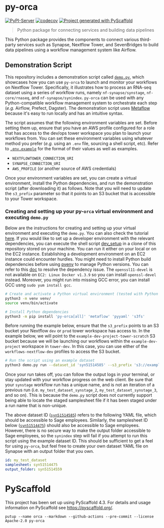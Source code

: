 # py-orca

<!--
[![ReadTheDocs](https://readthedocs.org/projects/orca/badge/?version=latest)](https://sage-bionetworks-workflows.github.io/orca/)
-->
[![PyPI-Server](https://img.shields.io/pypi/v/py-orca.svg)](https://pypi.org/project/py-orca/)
[![codecov](https://codecov.io/gh/Sage-Bionetworks-Workflows/py-orca/branch/main/graph/badge.svg?token=OCC4MOUG5P)](https://codecov.io/gh/Sage-Bionetworks-Workflows/py-orca)
[![Project generated with PyScaffold](https://img.shields.io/badge/-PyScaffold-005CA0?logo=pyscaffold)](#pyscaffold)

> Python package for connecting services and building data pipelines

This Python package provides the components to connect various third-party services such as Synapse, Nextflow Tower, and SevenBridges to build data pipelines using a workflow management system like Airflow.

## Demonstration Script

This repository includes a demonstration script called [`demo.py`](demo.py), which showcases how you can use `py-orca` to launch and monitor your workflows on Nextflow Tower. Specifically, it illustrates how to process an RNA-seq dataset using a series of workflow runs, namely `nf-synapse/synstage`, `nf-core/rnaseq`, and `nf-synapse/synindex`. `py-orca` can be used with any Python-compatible workflow management system to orchestrate each step (_e.g._ Airflow, Prefect, Dagster). The demonstration script uses [Metaflow](https://metaflow.org/) because it's easy to run locally and has an intuitive syntax.

The script assumes that the following environment variables are set. Before setting them up, ensure that you have an AWS profile configured for a role that has access to the dev/ops tower workspace you plan to launch your workflows from. You can set these environment variables using whatever method you prefer (_e.g._ using an `.env` file, sourcing a shell script, etc).
Refer to [`.env.example`](.env.example) for the format of their values as well as examples.

- `NEXTFLOWTOWER_CONNECTION_URI`
- `SYNAPSE_CONNECTION_URI`
- `AWS_PROFILE` (or another source of AWS credentials)

Once your environment variables are set, you can create a virtual environment, install the Python dependencies, and run the demonstration script (after downloading it) as follows. Note that you will need to update the `s3_prefix` parameter so that it points to an S3 bucket that is accessible to your Tower workspace.

### Creating and setting up your py-`orca` virtual environment and executing `demo.py`

Below are the instructions for creating and setting up your virtual environment and executing the `demo.py`. You can also check the tutorial [here](https://sagebionetworks.jira.com/wiki/spaces/IBC/pages/3018489902/py-orca+Getting+Started). If you would like to set up a developer environment with the relevant dependencies, you can execute the shell script [dev_setup](https://github.com/Sage-Bionetworks-Workflows/py-orca/blob/main/dev_setup.sh) in a clone of this repository stored on your machine. You can run it either on your local or on the EC2 instance. Establishing a development environment on an EC2 instance could encounter hurdles. You might need to install Python build dependencies before using [pyenv](https://github.com/pyenv/pyenv/wiki#suggested-build-environment) to manage Python versions. You can refer to this [doc](https://github.com/pyenv/pyenv/wiki#suggested-build-environment:~:text=devel%20xz%2Ddevel-,Amazon%20Linux%202%3A,-yum%20install%20gcc) to resolve the dependency issue. The `openssl11-devel` is not available on `EC2: Linux Docker v1.3.9` so you can install `openssl-devel` instead. Moreover, you might run into missing GCC error, you can install GCC usng `sudo yum install gcc`.
```bash
# Create and activate a Python virtual environment (tested with Python 3.10)
python3 -m venv venv/
source venv/bin/activate

# Install Python dependencies
python3 -m pip install 'py-orca[all]' 'metaflow' 'pyyaml' 's3fs'
```

Before running the example below, ensure that the `s3_prefix` points to an S3 bucket your Nextflow `dev`
or `prod` tower workspace has access to. In the example below, we will point to the `example-dev-project-tower-scratch` S3 bucket because we will be launching our workflows within the
`example-dev-project` workspace in `tower-dev`. In this case, you can use either of the `workflows-nextflow-dev` profiles to access the S3 bucket. 
```bash
# Run the script using an example dataset
python3 demo.py run --dataset_id 'syn51514585' --s3_prefix 's3://example-dev-project-tower-scratch/work'
```

Once your run takes off, you can follow the output logs in your terminal, or stay updated with your workflow progress on the web client. Be sure that your `synstage` workflow run has a unique name, and is not an iteration of a previous run (i.e. `my_test_dataset_synstage_2`, `my_test_dataset_synstage_3`, and so on). This is because the `demo.py` script does not currently support being able to locate the staged samplesheet file if it has been staged under a run name that is non-unique.

The above dataset ID ([`syn51514585`](https://www.synapse.org/#!Synapse:syn51514585)) refers to the following YAML file, which should be accessible to Sage employees. Similarly, the samplesheet ID below ([`syn51514475`](https://www.synapse.org/#!Synapse:syn51514475)) should also be accessible to Sage employees. However, there is no secure way to make the output folder accessible to Sage employees, so the `synindex` step will fail if you attempt to run this script using the example dataset ID. This should be sufficient to get a feel for using `py-orca`, but feel free to create your own dataset YAML file on Synapse with an output folder that you own.

```yaml
id: my_test_dataset
samplesheet: syn51514475
output_folder: syn51514559
```

# PyScaffold

This project has been set up using PyScaffold 4.3. For details and usage
information on PyScaffold see https://pyscaffold.org/.

```console
putup --name orca --markdown --github-actions --pre-commit --license Apache-2.0 py-orca
```
